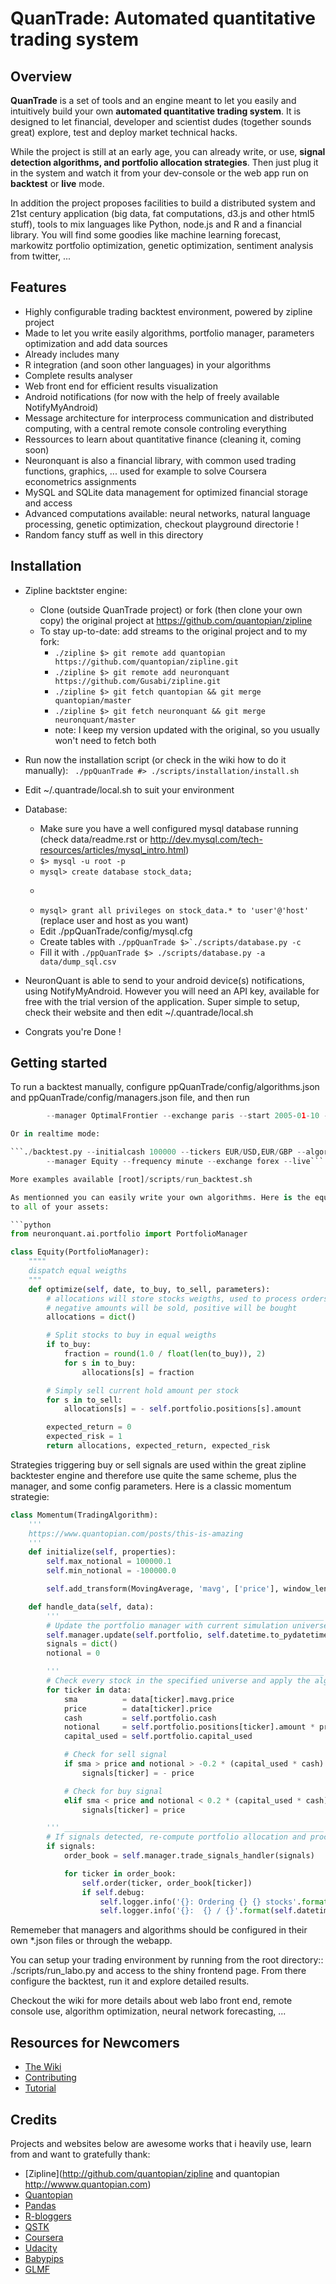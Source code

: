 QuanTrade: Automated quantitative trading system
==================================================

Overview
--------

**QuanTrade** is a set of tools and an engine meant to let you easily and intuitively build your own **automated quantitative trading system**.
It is designed to let financial, developer and scientist dudes (together sounds great) explore, test and deploy market technical hacks.

While the project is still at an early age, you can already write, or use, **signal detection algorithms, and portfolio allocation strategies**.
Then just plug it in the system and watch it from your dev-console or the web app run on **backtest** or **live** mode.

In addition the project proposes facilities to build a distributed system and 21st century application (big data, fat computations, d3.js and other html5 stuff),
tools to mix languages like Python, node.js and R and a financial library.
You will find some goodies like machine learning forecast, markowitz portfolio optimization, genetic optimization, sentiment analysis from twitter, ...


Features
--------

* Highly configurable trading backtest environment, powered by zipline project
* Made to let you write easily algorithms, portfolio manager, parameters optimization and add data sources
* Already includes many
* R integration (and soon other languages) in your algorithms
* Complete results analyser
* Web front end for efficient results visualization
* Android notifications (for now with the help of freely available NotifyMyAndroid)
* Message architecture for interprocess communication and distributed computing, with a central remote console controling everything
* Ressources to learn about quantitative finance (cleaning it, coming soon)
* Neuronquant is also a financial library, with common used trading functions, graphics, ... used for example to solve Coursera econometrics assignments
* MySQL and SQLite data management for optimized financial storage and access 
* Advanced computations available: neural networks, natural language processing, genetic optimization, checkout playground directorie !
* Random fancy stuff as well in this directory


Installation
------------

- Zipline backtster engine: 
   - Clone (outside QuanTrade project) or fork (then clone your own copy) the original project at https://github.com/quantopian/zipline
   - To stay up-to-date: add streams to the original project and to my fork:
      - ```./zipline $> git remote add quantopian https://github.com/quantopian/zipline.git ```
      - ```./zipline $> git remote add neuronquant https://github.com/Gusabi/zipline.git ```
      - ```./zipline $> git fetch quantopian && git merge quantopian/master ```
      - ```./zipline $> git fetch neuronquant && git merge neuronquant/master ```
      - note: I keep my version updated with the original, so you usually won't need to fetch both

- Run now the installation script (or check in the wiki how to do it manually):
``` ./ppQuanTrade #> ./scripts/installation/install.sh```

- Edit ~/.quantrade/local.sh to suit your environment

- Database:
   - Make sure you have a well configured mysql database running (check data/readme.rst or http://dev.mysql.com/tech-resources/articles/mysql_intro.html)
   - ``` $> mysql -u root -p ```
   - ```mysql> create database stock_data;```
   - ```mysql> set password for 'user'@'host' = password('chut');
   - ```mysql> grant all privileges on stock_data.* to 'user'@'host'``` (replace user and host as you want)
   - Edit ./ppQuanTrade/config/mysql.cfg 
   - Create tables with ```./ppQuanTrade $>`./scripts/database.py -c```
   - Fill it with ``` ./ppQuanTrade $> ./scripts/database.py -a data/dump_sql.csv ```

- NeuronQuant is able to send to your android device(s) notifications, using NotifyMyAndroid. However you will need an API key,
available for free with the trial version of the application. Super simple to setup, check their website and then edit ~/.quantrade/local.sh

- Congrats you're Done !


Getting started
---------------

To run a backtest manually, configure ppQuanTrade/config/algorithms.json and ppQuanTrade/config/managers.json file, and then run

```./backtest.py --initial cash --tickers random,6 --algorithm DualMA \
	 	--manager OptimalFrontier --exchange paris --start 2005-01-10 --end 2010-07-03```

Or in realtime mode:

```./backtest.py --initialcash 100000 --tickers EUR/USD,EUR/GBP --algorithm StdBased \
		--manager Equity --frequency minute --exchange forex --live```

More examples available [root]/scripts/run_backtest.sh

As mentionned you can easily write your own algorithms. Here is the equity manager example, which allocates the same weight
to all of your assets:

```python
from neuronquant.ai.portfolio import PortfolioManager

class Equity(PortfolioManager):
    """"
    dispatch equal weigths
    """
    def optimize(self, date, to_buy, to_sell, parameters):
        # allocations will store stocks weigths, used to process orders later
        # negative amounts will be sold, positive will be bought
        allocations = dict()

        # Split stocks to buy in equal weigths
        if to_buy:
            fraction = round(1.0 / float(len(to_buy)), 2)
            for s in to_buy:
                allocations[s] = fraction

        # Simply sell current hold amount per stock
        for s in to_sell:
            allocations[s] = - self.portfolio.positions[s].amount

        expected_return = 0
        expected_risk = 1
        return allocations, expected_return, expected_risk
```

Strategies triggering buy or sell signals are used within the great zipline backtester engine and therefore use quite the same scheme,
plus the manager, and some config parameters. Here is a classic momentum strategie:

```python
class Momentum(TradingAlgorithm):
    '''
    https://www.quantopian.com/posts/this-is-amazing
    '''
    def initialize(self, properties):
        self.max_notional = 100000.1
        self.min_notional = -100000.0

        self.add_transform(MovingAverage, 'mavg', ['price'], window_length=properties.get('window_length', 3))

    def handle_data(self, data):
        ''' __________________________________________________________    Init   __'''
        # Update the portfolio manager with current simulation universe
        self.manager.update(self.portfolio, self.datetime.to_pydatetime())
        signals = dict()
        notional = 0

        ''' __________________________________________________________    Scan   __'''
        # Check every stock in the specified universe and apply the algorithm on it
        for ticker in data:
            sma          = data[ticker].mavg.price
            price        = data[ticker].price
            cash         = self.portfolio.cash
            notional     = self.portfolio.positions[ticker].amount * price
            capital_used = self.portfolio.capital_used

            # Check for sell signal
            if sma > price and notional > -0.2 * (capital_used * cash):
                signals[ticker] = - price

            # Check for buy signal
            elif sma < price and notional < 0.2 * (capital_used * cash):
                signals[ticker] = price

        ''' __________________________________________________________   Orders  __'''
        # If signals detected, re-compute portfolio allocation and process orders
        if signals:
            order_book = self.manager.trade_signals_handler(signals)

            for ticker in order_book:
                self.order(ticker, order_book[ticker])
                if self.debug:
                    self.logger.info('{}: Ordering {} {} stocks'.format(self.datetime, ticker, order_book[ticker]))
                    self.logger.info('{}:  {} / {}'.format(self.datetime, sma, price))
```

Rememeber that managers and algorithms should be configured in their own \*.json files or through the webapp.

You can setup your trading environment by running from the root directory::
    ./scripts/run_labo.py
and access to the shiny frontend page. From there configure the backtest, run it and explore detailed results.

Checkout the wiki for more details about web labo front end, remote console use, algorithm optimization,
neural network forecasting, ...


Resources for Newcomers
-----------------------

* [The Wiki](https://github.com/Gusabi/ppQuanTrade/wiki)
* [Contributing](https://github.com/Gusabi/ppQuanTrade/wiki/Contribution)
* [Tutorial](https://github.com/Gusabi/ppQuanTrade/wiki/How-to-become-a-ninja-trader)


Credits
-------

Projects and websites below are awesome works that i heavily use, learn from and want to gratefully thank:

* [Zipline](http://github.com/quantopian/zipline and quantopian http://wwww.quantopian.com)
* [Quantopian](http://www.quantopian.com/)
* [Pandas](http://github.com/pydata/pandas)
* [R-bloggers](http://www.r-bloggers.com/)
* [QSTK](https://github.com/tucker777/QSTK)
* [Coursera](http://www.coursera.org/)
* [Udacity](http://www.udacity.com/)
* [Babypips](http://www.babypips.com/)
* [GLMF](http://www.unixgarden.com/)
